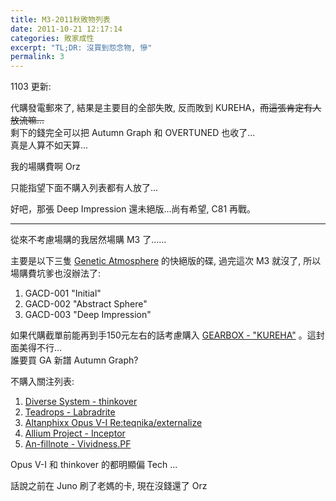 ```yaml
---
title: M3-2011秋敗物列表
date: 2011-10-21 12:17:14
categories: 敗家成性
excerpt: "TL;DR: 沒買到怨念物, 慘"
permalink: 3
---
```

1103 更新:

代購發電郵來了, 結果是主要目的全部失敗, 反而敗到 KUREHA，~~而這張肯定有人放流嘛...~~  
剩下的錢完全可以把 Autumn Graph 和 OVERTUNED 也收了...  
真是人算不如天算...

我的場購費啊 Orz

只能指望下面不購入列表都有人放了...

好吧，那張 Deep Impression 還未絕版...尚有希望, C81 再戰。

-----

從來不考慮場購的我居然場購 M3 了......

主要是以下三隻 [Genetic Atmosphere][1] 的快絕版的碟, 過完這次 M3 就沒了, 所以場購費坑爹也沒辦法了:
  1. GACD-001 "Initial"
  2. GACD-002 "Abstract Sphere"
  3. GACD-003 "Deep Impression"

如果代購截單前能再到手150元左右的話考慮購入 [GEARBOX - "KUREHA"][2] 。這封面美得不行...  
誰要買 GA 新譜 Autumn Graph?

不購入關注列表:
  1. [Diverse System - thinkover](http://thinkover.diverse.jp/)
  2. [Teadrops - Labradrite](http://teadrops.jp/tddc0010/index.html)
  3. [Altanphixx Opus V-I Re:teqnika/externalize](http://www.altanaphixx.com/disc_op5.html)
  4. [Allium Project - Inceptor](http://www.compllege.com/allium/)
  5. [An-fillnote - Vividness.PF](http://autumnleaves.yukishigure.com/An_fillnote/)

Opus V-I 和 thinkover 的都明顯偏 Tech ...

話說之前在 Juno 刷了老媽的卡, 現在沒錢還了 Orz

[1]: http://ga.luvfix.net/
[2]: http://gearbox.luvfix.net/kureha.html

